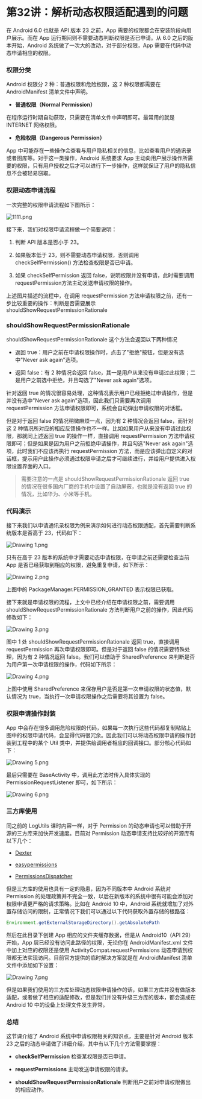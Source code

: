 # 第32讲：解析动态权限适配遇到的问题

在 Android 6.0 也就是 API 版本 23 之前，App 需要的权限都会在安装阶段向用户展示。而在 App 运行期间则不需要动态判断权限是否已申请。从 6.0 之后的版本开始，Android 系统做了一次大的改动，对于部分权限，App 需要在代码中动态申请相应的权限。

### 权限分类

Android 权限分 2 种：普通权限和危险权限，这 2 种权限都需要在 AndroidManifest 清单文件中声明。

* **普通权限（Normal Permission）**

在程序运行时期自动获取，只需要在清单文件中声明即可。最常用的就是 INTERNET 网络权限。

* **危险权限（Dangerous Permission）**

App 中可能存在一些操作会查看与用户隐私相关的信息，比如查看用户的通讯录或者图库等。对于这一类操作，Android 系统要求 App 主动向用户展示操作所需要的权限，只有用户授权之后才可以进行下一步操作，这样就保证了用户的隐私信息不会被轻易窃取。

### 权限动态申请流程

一次完整的权限申请流程如下图所示：


<Image alt="1111.png" src="https://s0.lgstatic.com/i/image/M00/2F/68/Ciqc1F8G3YGAJrl1AACChv-T4dA120.png"/> 


接下来，我们对权限申请流程做一个简要说明：

1. 判断 API 版本是否小于 23。

2. 如果版本低于 23，则不需要动态申请权限，否则调用 checkSelfPermission() 方法检查权限是否已申请。

3. 如果 checkSelfPermission 返回 false，说明权限并没有申请，此时需要调用requestPermission方法主动发送申请权限的操作。

上述图片描述的流程中，在调用 requestPermission 方法申请权限之前，还有一步比较重要的操作：判断是否需要展示 shouldShowRequestPermissionRationale

### shouldShowRequestPermissionRationale

shouldShowRequestPermissionRationale 这个方法会返回以下两种情况

* 返回 true：用户之前在申请权限操作时，点击了"拒绝"按钮，但是没有选中"Never ask again"选项。

* 返回 false：有 2 种情况会返回 false，其一是用户从来没有申请过此权限；二是用户之前选中拒绝，并且勾选了"Never ask again"选项。

针对返回 true 的情况很容易处理，这种情况表示用户已经拒绝过申请操作，但是并没有选中"Never ask again"选项，因此我们只需要再次调用 requestPermission 方法申请权限即可，系统会自动弹出申请权限的对话框。

但是对于返回 false 的情况稍微麻烦一点，因为有 2 种情况会返回 false，而针对这 2 种情况所对应的相应反馈操作也不一样。比如如果用户从来没有申请过此权限，那就同上述返回 true 的操作一样，直接调用 requestPermission 方法申请权限即可；但是如果是因为用户之前拒绝申请操作，并且勾选"Never ask again"选项，此时我们不应该再执行 requestPermission 方法，而是应该弹出自定义的对话框，提示用户此操作必须通过权限申请之后才可继续进行，并给用户提供进入权限设置界面的入口。
> 需要注意的一点是 shouldShowRequestPermissionRationale 返回 true 的情况在很多国内厂商的手机中设置了自动屏蔽，也就是没有返回 true 的情况，比如华为、小米等手机。

### 代码演示

接下来我们以申请通讯录权限为例来演示如何进行动态权限适配，首先需要判断系统版本是否高于 23，代码如下：


<Image alt="Drawing 1.png" src="https://s0.lgstatic.com/i/image/M00/2F/52/CgqCHl8Gv6yAQZ_OAADjBdhnuiM380.png"/> 


只有在高于 23 版本的系统中才需要动态申请权限，在申请之前还需要检查当前 App 是否已经获取到相应的权限，避免重复申请，如下所示：


<Image alt="Drawing 2.png" src="https://s0.lgstatic.com/i/image/M00/2F/47/Ciqc1F8Gv7OAaOl5AAFtm5WoMi8929.png"/> 


上图中的 PackageManager.PERMISSION_GRANTED 表示权限已获取。

接下来就是申请权限的流程，上文中已经介绍在申请权限之前，需要调用 shouldShowRequestPermissionRationale 方法判断用户之前的操作，因此代码修改如下：


<Image alt="Drawing 3.png" src="https://s0.lgstatic.com/i/image/M00/2F/47/Ciqc1F8Gv7uAWrNAAAJ2uuU_dG4235.png"/> 


图中 1 处 shouldShowRequestPermissionRationale 返回 true，直接调用 requestPermission 再次申请权限即可。但是对于返回 false 的情况需要特殊处理，因为有 2 种情况返回 false。我们可以借助于 SharedPreference 来判断是否为用户第一次申请权限的操作，代码如下所示：


<Image alt="Drawing 4.png" src="https://s0.lgstatic.com/i/image/M00/2F/47/Ciqc1F8Gv8OAaueXAASkAMqGrG0285.png"/> 


上图中使用 SharedPreference 来保存用户是否是第一次申请权限的状态值，默认情况为 true，当执行一次申请权限操作之后需要将其设置为 false。

### 权限申请操作封装

App 中会存在很多调用危险权限的代码，如果每一次执行这些代码都复制粘贴上图中的权限申请代码，会显得代码很冗余。因此我们可以将动态权限申请的操作封装到工程中的某个 Util 类中，并提供给调用者相应的回调接口。部分核心代码如下：


<Image alt="Drawing 5.png" src="https://s0.lgstatic.com/i/image/M00/2F/52/CgqCHl8Gv8-AYZiTAAzY68oUW5Q902.png"/> 


最后只需要在 BaseActivity 中，调用此方法时传入具体实现的 PermissionRequestListener 即可，如下所示：


<Image alt="Drawing 6.png" src="https://s0.lgstatic.com/i/image/M00/2F/52/CgqCHl8Gv9aAAZZ2AAmHrI_zkLk847.png"/> 


### 三方库使用

同之前的 LogUtils 课时内容一样，对于 Permission 的动态申请也可以借助于开源的三方库来加快开发速度。目前对 Permission 动态申请支持比较好的开源库有以下几个：

* [Dexter](https://github.com/Karumi/Dexter)

* [easypermissions](https://github.com/googlesamples/easypermissions)

* [PermissionsDispatcher](https://github.com/permissions-dispatcher/PermissionsDispatcher)

但是三方库的使用也具有一定的隐患，因为不同版本中 Android 系统对 Permission 的处理政策并不完全一致，以后在新版本的系统中很有可能会添加对权限申请更严格的请求策略。比如在 Android 10 中，Android 系统就增加了对外置存储访问的限制，正常情况下我们可以通过以下代码获取外置存储的根路径：

```java
Environment.getExternalStorageDirectory().getAbsolutePath
```

然后在此目录下创建 App 相应的文件夹缓存数据，但是从 Android10（API 29）开始，App 层已经没有访问此路径的权限，无论你在 AndroidManifest.xml 文件中加上对应的权限还是使用 ActivityCompat.requestPermissions 动态申请到权限都无法实现访问。目前官方提供的临时解决方案就是在 AndroidManifest 清单文件中添加如下设置：


<Image alt="Drawing 7.png" src="https://s0.lgstatic.com/i/image/M00/2F/47/Ciqc1F8Gv-6AYLO4AABPhx3IiGQ762.png"/> 


但是如果我们使用的三方库处理动态权限申请操作的话，如果三方库并没有做版本适配，或者做了相应的适配修改，但是我们并没有升级三方库的版本，都会造成在 Android 10 中的设备上处理文件发生异常。

### 总结

这节课介绍了 Android 系统中申请权限相关的知识点，主要是针对 Android 版本 23 之后的动态申请做了详细介绍，其中有以下几个方法需要掌握：

* **checkSelfPermission** 检查某权限是否已申请。

* **requestPermissions** 主动发送申请权限的请求。

* **shouldShowRequestPermissionRationale** 判断用户之前对申请权限做出的相应动作。



